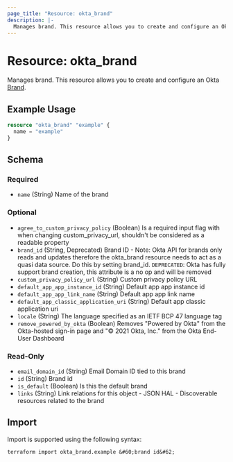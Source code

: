 ```yaml
---
page_title: "Resource: okta_brand"
description: |-
  Manages brand. This resource allows you to create and configure an Okta Brand https://developer.okta.com/docs/reference/api/brands/#brand-object.
---
```


# Resource: okta_brand

Manages brand. This resource allows you to create and configure an Okta [Brand](https://developer.okta.com/docs/reference/api/brands/#brand-object).

## Example Usage

```terraform
resource "okta_brand" "example" {
  name = "example"
}
```

<!-- schema generated by tfplugindocs -->
## Schema

### Required

- `name` (String) Name of the brand

### Optional

- `agree_to_custom_privacy_policy` (Boolean) Is a required input flag with when changing custom_privacy_url, shouldn't be considered as a readable property
- `brand_id` (String, Deprecated) Brand ID - Note: Okta API for brands only reads and updates therefore the okta_brand resource needs to act as a quasi data source. Do this by setting brand_id. `DEPRECATED`: Okta has fully support brand creation, this attribute is a no op and will be removed
- `custom_privacy_policy_url` (String) Custom privacy policy URL
- `default_app_app_instance_id` (String) Default app app instance id
- `default_app_app_link_name` (String) Default app app link name
- `default_app_classic_application_uri` (String) Default app classic application uri
- `locale` (String) The language specified as an IETF BCP 47 language tag
- `remove_powered_by_okta` (Boolean) Removes "Powered by Okta" from the Okta-hosted sign-in page and "© 2021 Okta, Inc." from the Okta End-User Dashboard

### Read-Only

- `email_domain_id` (String) Email Domain ID tied to this brand
- `id` (String) Brand id
- `is_default` (Boolean) Is this the default brand
- `links` (String) Link relations for this object - JSON HAL - Discoverable resources related to the brand

## Import

Import is supported using the following syntax:

```shell
terraform import okta_brand.example &#60;brand id&#62;
```
